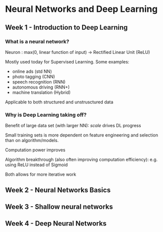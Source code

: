 # Neural Networks and Deep Learning

## Week 1 - Introduction to Deep Learning

### What is a neural network?

Neuron : max(0, linear function of input) -> Rectified Linear Unit (ReLU)

Mostly used today for Supervised Learning. Some examples:

* online ads (std NN)
* photo tagging (CNN)
* speech recognition (RNN)
* autonomous driving (RNN+)
* machine translation (Hybrid)

Applicable to both structured and unstrusctured data

### Why is Deep Learning taking off?

Benefit of large data set (with larger NN): *scale* drives DL progress

Small training sets is more dependent on feature engineering and selection than on algorithm/models.

Computation power improves

Algorithm breakthrough (also often improving computation efficiency): e.g. using ReLU instead of Sigmoid

Both allows for more iterative work

## Week 2 - Neural Networks Basics


## Week 3 - Shallow neural networks


## Week 4 - Deep Neural Networks
